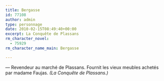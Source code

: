 ```yaml
---
title: Bergasse
id: 77108
author: admin
type: personnage
date: 2010-02-15T08:49:40+00:00
excerpt: La Conquête de Plassans
rm_character_novel:
  - 75929
rm_character_name_main: Bergasse

---
```

— Revendeur au marché de Plassans. Fournit les vieux meubles achetés par madame Faujas. _(La Conquête de Plassans.)_